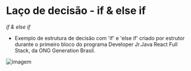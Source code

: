 # Laço de decisão - if & else if
*if & else if*
- Exemplo de estrutura de decisão com 'if' e 'else if' criado por estrutor durante o primeiro bloco do programa Developer Jr.Java React Full Stack, da ONG Generation Brasil.

![imagem](https://www.iteris.com.br/wp-content/uploads/2019/09/0919-0247_Mkt_LicenciamenteJava_Img_BlogTXT_criacao-1.jpg)
